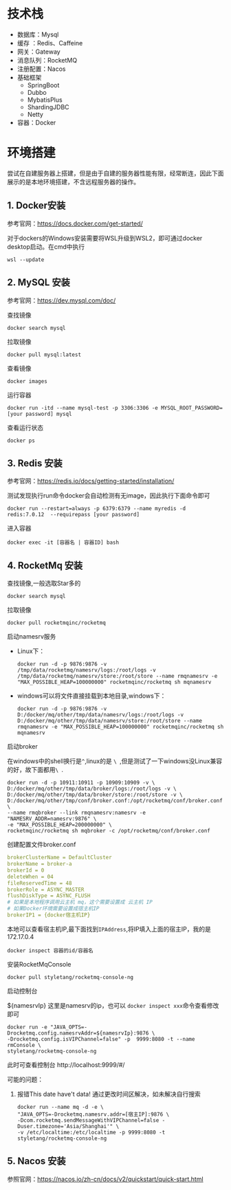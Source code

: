 
# 技术栈

- 数据库：Mysql
- 缓存 ：Redis、Caffeine
- 网关：Gateway
- 消息队列：RocketMQ
- 注册配置：Nacos
- 基础框架
    - SpringBoot
    - Dubbo
    - MybatisPlus
    - ShardingJDBC
    - Netty
- 容器：Docker

# 环境搭建
尝试在自建服务器上搭建，但是由于自建的服务器性能有限，经常断连，因此下面展示的是本地环境搭建，不含远程服务器的操作。

## 1. Docker安装

参考官网：https://docs.docker.com/get-started/

对于dockers的Windows安装需要将WSL升级到WSL2，即可通过docker desktop启动。在cmd中执行
```shell
wsl --update
```

## 2. MySQL 安装
参考官网：https://dev.mysql.com/doc/

查找镜像

```shell
docker search mysql
```

拉取镜像
```shell
docker pull mysql:latest
```
查看镜像
```shell
docker images
```
运行容器
```shell
docker run -itd --name mysql-test -p 3306:3306 -e MYSQL_ROOT_PASSWORD=[your password] mysql
```
查看运行状态
```shell
docker ps
```

## 3. Redis 安装
参考官网：https://redis.io/docs/getting-started/installation/

测试发现执行run命令docker会自动检测有无image，因此执行下面命令即可
```shell
docker run --restart=always -p 6379:6379 --name myredis -d redis:7.0.12  --requirepass [your password]
```
进入容器
```shell
docker exec -it [容器名 | 容器ID] bash
```

## 4. RocketMq 安装
查找镜像,一般选取Star多的

```shell
docker search mysql
```
拉取镜像
```shell
docker pull rocketmqinc/rocketmq
```
启动namesrv服务

- Linux下：
  ```shell
  docker run -d -p 9876:9876 -v /tmp/data/rocketmq/namesrv/logs:/root/logs -v /tmp/data/rocketmq/namesrv/store:/root/store --name rmqnamesrv -e "MAX_POSSIBLE_HEAP=100000000" rocketmqinc/rocketmq sh mqnamesrv
  ```
- windows可以将文件直接挂载到本地目录,windows下：
  ```shell
  docker run -d -p 9876:9876 -v D:/docker/mq/other/tmp/data/namesrv/logs:/root/logs -v D:/docker/mq/other/tmp/data/namesrv/store:/root/store --name rmqnamesrv -e "MAX_POSSIBLE_HEAP=100000000" rocketmqinc/rocketmq sh mqnamesrv
  ```
启动broker

在windows中的shell换行是`^`,linux的是 `\ `,但是测试了一下windows没Linux兼容的好，故下面都用`\ `.
```shell
docker run -d -p 10911:10911 -p 10909:10909 -v \
D:/docker/mq/other/tmp/data/broker/logs:/root/logs -v \
D:/docker/mq/other/tmp/data/broker/store:/root/store -v \
D:/docker/mq/other/tmp/conf/broker.conf:/opt/rocketmq/conf/broker.conf \
--name rmqbroker --link rmqnamesrv:namesrv -e "NAMESRV_ADDR=namesrv:9876" \
-e "MAX_POSSIBLE_HEAP=200000000" \
rocketmqinc/rocketmq sh mqbroker -c /opt/rocketmq/conf/broker.conf
```

创建配置文件broker.conf
```yml
brokerClusterName = DefaultCluster
brokerName = broker-a
brokerId = 0
deleteWhen = 04
fileReservedTime = 48
brokerRole = ASYNC_MASTER
flushDiskType = ASYNC_FLUSH
# 如果是本地程序调用云主机 mq，这个需要设置成 云主机 IP
# 如果Docker环境需要设置成宿主机IP
brokerIP1 = {docker宿主机IP}
```
本地可以查看宿主机IP,最下面找到`IPAddress`,将IP填入上面的宿主IP，我的是 172.17.0.4
```shell
docker inspect 容器的id/容器名
```
安装RocketMqConsole

```shell
docker pull styletang/rocketmq-console-ng
```

启动控制台

${namesrvIp} 这里是namesrv的ip，也可以 `docker inspect xxx`命令查看修改即可

```shell
docker run -e "JAVA_OPTS=-Drocketmq.config.namesrvAddr=${namesrvIp}:9876 \
-Drocketmq.config.isVIPChannel=false" -p  9999:8080 -t --name rmConsole \
styletang/rocketmq-console-ng
```
此时可查看控制台 http://localhost:9999/#/

可能的问题：
1. 报错This date have't data!  通过更改时间区解决，如未解决自行搜索
   ```shell
   docker run --name mq -d -e \
   "JAVA_OPTS=-Drocketmq.namesrv.addr=[宿主IP]:9876 \
   -Dcom.rocketmq.sendMessageWithVIPChannel=false -Duser.timezone='Asia/Shanghai'" \
   -v /etc/localtime:/etc/localtime -p 9999:8080 -t styletang/rocketmq-console-ng
    ```

## 5. Nacos 安装

参照官网：https://nacos.io/zh-cn/docs/v2/quickstart/quick-start.html

















